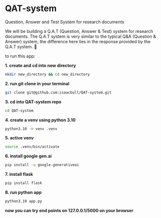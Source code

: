 # QAT-system
Question, Answer and Test System for research documents

We will be building a Q.A.T (Question, Answer & Test) system for research documents. The Q.A.T system is very similar to the typical Q&A (Question & Answer) system, the difference here lies in the response provided by the Q.A.T system. 
<add emoji>
:star_struck:

to run this app:

**1. create and cd into new directory**
```bash
mkdir new_directory && cd new_directory
```
**2. run git clone in your terminal**
```bash
git clone git@github.com:isaacbull/QAT-system.git
```
**3. cd into QAT-system repo**
```bash
cd QAT-system
```
**4. create a venv using python 3.10**
```bash
python3.10 -m venv .venv
```
**5. active venv** 
```bash
source .venv/bin/activate
```
**6. install google gen.ai**
```bash
pip install -q google-generativeai
```
**7. install flask**
```bash
pip install flask
```
**8. run python app**
```bash
python3.10 app.py
```
**now you can try end points on 127.0.0.1/5000 on your browser**

